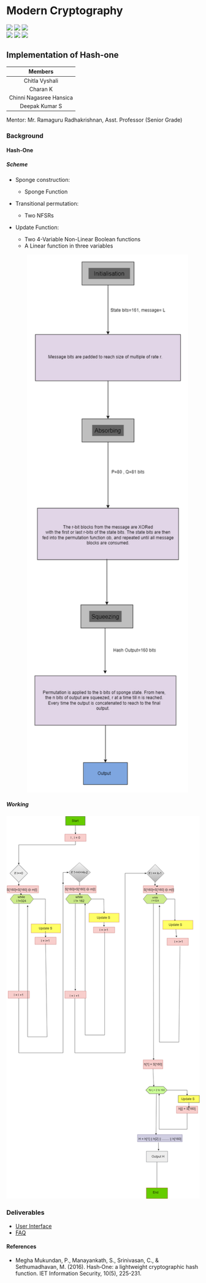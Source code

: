 # Modern Cryptography

![](https://img.shields.io/badge/Batch-22CYS-lightgreen) ![](https://img.shields.io/badge/UG-blue) ![](https://img.shields.io/badge/Subject-MC-blue) <br/>
![](https://img.shields.io/badge/Lecture-3-orange) ![](https://img.shields.io/badge/Tutorial-1-orange) ![](https://img.shields.io/badge/Credits-4-orange)

## Implementation of Hash-one 

| Members | 
|:-------:|
| Chitla Vyshali | 
| Charan K | 
| Chinni Nagasree Hansica |
| Deepak Kumar S |


Mentor: Mr. Ramaguru Radhakrishnan, Asst. Professor (Senior Grade)

### Background

#### Hash-One


##### Scheme
- Sponge construction:
  - Sponge Function
- Transitional permutation:
  - Two NFSRs
- Update Function:
  - Two 4-Variable Non-Linear Boolean functions
  - A Linear function in three variables
 
  <p align="center">
   <img src="ui/images/Three_stages.png" width=420/>
 </p>  

 ##### Working 

 <p align="center">
   <img src="ui/images/pseudo_code_diagram.png" width=1000 />
 </p>


### Deliverables
- [User Interface]()
- [FAQ]()


#### References
- Megha Mukundan, P., Manayankath, S., Srinivasan, C., & Sethumadhavan, M. (2016). Hash‐One: a lightweight cryptographic hash function. IET Information Security, 10(5), 225-231.
